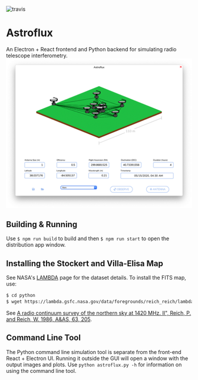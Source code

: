 ![travis](https://travis-ci.com/mbr4477/astroflux.svg?branch=master&status=passed)

# Astroflux

An Electron + React frontend and Python backend for simulating radio telescope interferometry.
![screenshot](screenshot.png)

## Building & Running
Use `$ npm run build` to build and then `$ npm run start` to open the distribution app window.

## Installing the Stockert and Villa-Elisa Map
See NASA's [LAMBDA](https://lambda.gsfc.nasa.gov/product/foreground/fg_stockert_villa_get.cfm) page for the dataset details. To install the FITS map, use:

```bash
$ cd python
$ wget https://lambda.gsfc.nasa.gov/data/foregrounds/reich_reich/lambda_mollweide_STOCKERT+VILLA-ELISA_1420MHz_1_256.fits
```

See [A radio continuum survey of the northern sky at 1420 MHz. II", Reich, P. and Reich, W. 1986, A&AS, 63, 205](http://adsabs.harvard.edu/abs/1986A%26AS...63..205R).

## Command Line Tool
The Python command line simulation tool is separate from the front-end React + Electron UI. Running it outside the GUI will open a window with the output images and plots. Use `python astroflux.py -h` for information on using the command line tool.